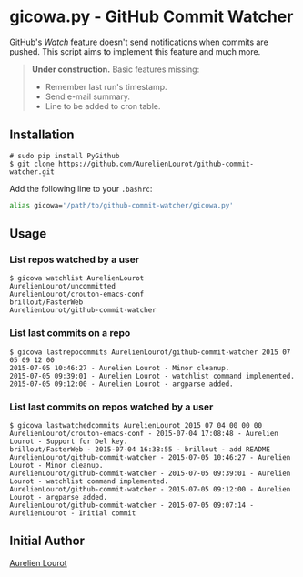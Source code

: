 # gicowa.py - GitHub Commit Watcher

GitHub's *Watch* feature doesn't send notifications when commits are pushed. This script aims to
implement this feature and much more.

> **Under construction.** Basic features missing:
>
> * Remember last run's timestamp.
> * Send e-mail summary.
> * Line to be added to cron table.

## Installation

```
# sudo pip install PyGithub
$ git clone https://github.com/AurelienLourot/github-commit-watcher.git
```

Add the following line to your `.bashrc`:

```bash
alias gicowa='/path/to/github-commit-watcher/gicowa.py'
```

## Usage

### List repos watched by a user

```
$ gicowa watchlist AurelienLourot
AurelienLourot/uncommitted
AurelienLourot/crouton-emacs-conf
brillout/FasterWeb
AurelienLourot/github-commit-watcher
```

### List last commits on a repo

```
$ gicowa lastrepocommits AurelienLourot/github-commit-watcher 2015 07 05 09 12 00
2015-07-05 10:46:27 - Aurelien Lourot - Minor cleanup.
2015-07-05 09:39:01 - Aurelien Lourot - watchlist command implemented.
2015-07-05 09:12:00 - Aurelien Lourot - argparse added.
```

### List last commits on repos watched by a user

```
$ gicowa lastwatchedcommits AurelienLourot 2015 07 04 00 00 00
AurelienLourot/crouton-emacs-conf - 2015-07-04 17:08:48 - Aurelien Lourot - Support for Del key.
brillout/FasterWeb - 2015-07-04 16:38:55 - brillout - add README
AurelienLourot/github-commit-watcher - 2015-07-05 10:46:27 - Aurelien Lourot - Minor cleanup.
AurelienLourot/github-commit-watcher - 2015-07-05 09:39:01 - Aurelien Lourot - watchlist command implemented.
AurelienLourot/github-commit-watcher - 2015-07-05 09:12:00 - Aurelien Lourot - argparse added.
AurelienLourot/github-commit-watcher - 2015-07-05 09:07:14 - AurelienLourot - Initial commit
```

## Initial Author

[Aurelien Lourot](http://lourot.com/)

